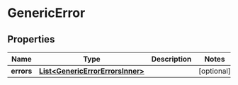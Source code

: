 

# GenericError


## Properties

| Name | Type | Description | Notes |
|------------ | ------------- | ------------- | -------------|
|**errors** | [**List&lt;GenericErrorErrorsInner&gt;**](GenericErrorErrorsInner.md) |  |  [optional] |



